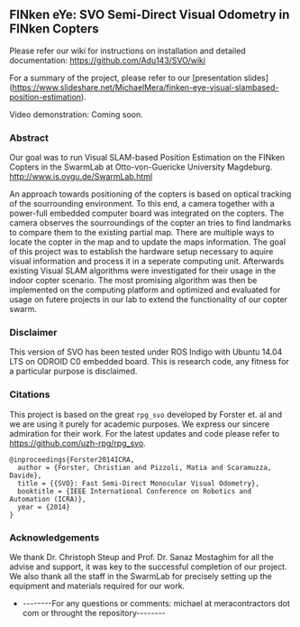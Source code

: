 ## FINken eYe: SVO Semi-Direct Visual Odometry in FINken Copters

Please refer our wiki for instructions on installation and detailed documentation: https://github.com/Adu143/SVO/wiki

For a summary of the project, please refer to our [presentation slides] (https://www.slideshare.net/MichaelMera/finken-eye-visual-slambased-position-estimation).

Video demonstration: Coming soon.

### Abstract

Our goal was to run Visual SLAM-based Position Estimation on the FINken Copters in the SwarmLab at Otto-von-Guericke University Magdeburg. http://www.is.ovgu.de/SwarmLab.html

An approach towards positioning of the copters is based on optical tracking of the sourrounding environment. To this end, a camera together with a power-full embedded computer board was integrated on the copters. The camera observes the sourroundings of the copter an tries to find landmarks to compare them to the existing partial map. There are multiple ways to locate the copter in the map and to update the maps information. The goal of this project was to establish the hardware setup necessary to aquire visual information and process it in a seperate computing unit. Afterwards existing Visual SLAM algorithms were investigated for their usage in the indoor copter scenario. The most promising algorithm was then be implemented on the computing platform and optimized and evaluated for usage on futere projects in our lab to extend the functionality of our copter swarm.

### Disclaimer

This version of SVO has been tested under ROS Indigo with Ubuntu 14.04 LTS on ODROID C0 embedded board. This is research code, any fitness for a particular purpose is disclaimed.

### Citations

This project is based on the great `rpg_svo` developed by Forster et. al and we are using it purely for academic purposes. We express our sincere admiration for their work. For the latest updates and code please refer to https://github.com/uzh-rpg/rpg_svo.

```
@inproceedings{Forster2014ICRA,
  author = {Forster, Christian and Pizzoli, Matia and Scaramuzza, Davide},
  title = {{SVO}: Fast Semi-Direct Monocular Visual Odometry},
  booktitle = {IEEE International Conference on Robotics and Automation (ICRA)},
  year = {2014}
}
```

### Acknowledgements
We thank Dr. Christoph Steup and Prof. Dr. Sanaz Mostaghim for all the advise and support, it was key to the successful completion of our project. We also thank all the staff in the SwarmLab for precisely setting up the equipment and materials required for our work.

* --------For any questions or comments: michael at meracontractors dot com or throught the repository--------
